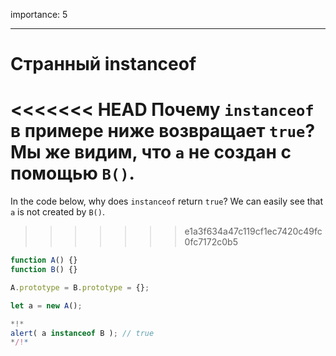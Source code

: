 importance: 5

---

# Странный instanceof

<<<<<<< HEAD
Почему `instanceof` в примере ниже возвращает `true`? Мы же видим, что `a` не создан с помощью `B()`.
=======
In the code below, why does `instanceof` return `true`? We can easily see that `a` is not created by `B()`.
>>>>>>> e1a3f634a47c119cf1ec7420c49fc0fc7172c0b5

```js run
function A() {}
function B() {}

A.prototype = B.prototype = {};

let a = new A();

*!*
alert( a instanceof B ); // true
*/!*
```
